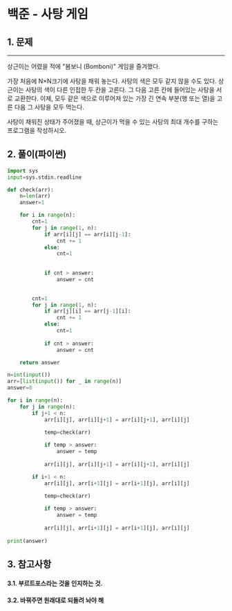 # 백준 - 사탕 게임

## 1. 문제
***
상근이는 어렸을 적에 "봄보니 (Bomboni)" 게임을 즐겨했다.

가장 처음에 N×N크기에 사탕을 채워 놓는다. 사탕의 색은 모두 같지 않을 수도 있다. 상근이는 사탕의 색이 다른 인접한 두 칸을 고른다. 그 다음 고른 칸에 들어있는 사탕을 서로 교환한다. 이제, 모두 같은 색으로 이루어져 있는 가장 긴 연속 부분(행 또는 열)을 고른 다음 그 사탕을 모두 먹는다.

사탕이 채워진 상태가 주어졌을 때, 상근이가 먹을 수 있는 사탕의 최대 개수를 구하는 프로그램을 작성하시오.

## 2. 풀이(파이썬)
```py
import sys
input=sys.stdin.readline

def check(arr):
    n=len(arr)
    answer=1

    for i in range(n):
        cnt=1
        for j in range(1, n):
            if arr[i][j] == arr[i][j-1]:
                cnt += 1
            else:
                cnt=1
                
            
            if cnt > answer:
                answer = cnt

        
        cnt=1
        for j in range(1, n):
            if arr[j][i] == arr[j-1][i]:
                cnt += 1
            else:
                cnt=1
                
            if cnt > answer:
                answer = cnt

    return answer

n=int(input())
arr=[list(input()) for _ in range(n)]
answer=0

for i in range(n):
    for j in range(n):
        if j+1 < n:
            arr[i][j], arr[i][j+1] = arr[i][j+1], arr[i][j]
            
            temp=check(arr)

            if temp > answer:
                answer = temp
               
            arr[i][j], arr[i][j+1] = arr[i][j+1], arr[i][j]

        if i+1 < n:
            arr[i][j], arr[i+1][j] = arr[i+1][j], arr[i][j]
            
            temp=check(arr)

            if temp > answer:
                answer = temp
            
            arr[i][j], arr[i+1][j] = arr[i+1][j], arr[i][j]
            
print(answer)
```

## 3. 참고사항
#### 3.1. 부르트포스라는 것을 인지하는 것.
#### 3.2. 바꿔주면 원래대로 되돌려 놔야 해
